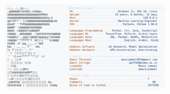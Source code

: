 <picture>
  <source srcset="https://raw.githubusercontent.com/mmazinjameel/mmazinjameel/main/dark_mode.svg?v=1747743648" media="(prefers-color-scheme: dark)">
  <img src="https://raw.githubusercontent.com/mmazinjameel/mmazinjameel/main/light_mode.svg?v=1747743648">
</picture>
